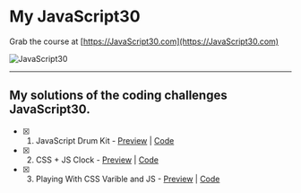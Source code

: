 # My JavaScript30

Grab the course at [https://JavaScript30.com](https://JavaScript30.com)

![JavaScript30](https://javascript30.com/images/JS3-social-share.png)


<hr>

## My solutions of the coding challenges JavaScript30.

* [x] 01. JavaScript Drum Kit - [Preview](https://andresparrago.github.io/my-javascript30/01%20-%20JavaScript%20Drum%20Kit/) | [Code](https://github.com/AndresParraGO/my-javascript30/tree/main/01%20-%20JavaScript%20Drum%20Kit)

* [x] 02. CSS + JS Clock - [Preview](https://andresparrago.github.io/my-javascript30/02%20-%20CSS%20+%20JS%20Clock/) | [Code](https://github.com/AndresParraGO/my-javascript30/tree/main/02%20-%20CSS%20%2B%20JS%20Clock)

* [x] 03. Playing With CSS Varible and JS - [Preview](https://andresparrago.github.io/my-javascript30/03%20-%20Playing%20With%20CSS%20Variable%20and%20JS/index.html) | [Code](https://github.com/AndresParraGO/my-javascript30/tree/main/03%20-%20Playing%20With%20CSS%20Variable%20and%20JS/)


